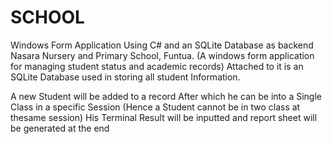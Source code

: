 # SCHOOL
Windows Form Application Using C# and an SQLite Database as backend
Nasara Nursery and Primary School, Funtua. (A windows form application for managing student status and academic records)
Attached to it is an SQLite Database used in storing all student Information.

A new Student will be added to a record
After which he can be into a Single Class in a specific Session (Hence a Student cannot be in two class at thesame session)
His Terminal Result will be inputted
and report sheet will be generated at the end
